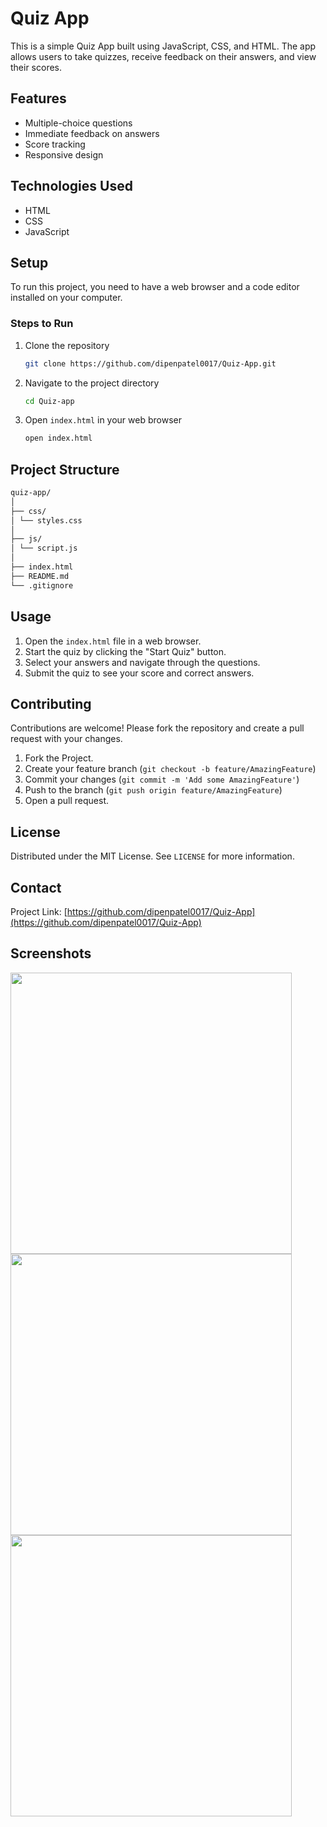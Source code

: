 # Quiz App

This is a simple Quiz App built using JavaScript, CSS, and HTML. The app allows users to take quizzes, receive feedback on their answers, and view their scores.

## Features

- Multiple-choice questions
- Immediate feedback on answers
- Score tracking
- Responsive design

## Technologies Used

- HTML
- CSS
- JavaScript

## Setup

To run this project, you need to have a web browser and a code editor installed on your computer.

### Steps to Run

1. Clone the repository
    ```sh
    git clone https://github.com/dipenpatel0017/Quiz-App.git
    ```
2. Navigate to the project directory
    ```sh
    cd Quiz-app
    ```
3. Open `index.html` in your web browser
    ```sh
    open index.html
    ```
## Project Structure
```bash
quiz-app/
│
├── css/
│ └── styles.css
│
├── js/
│ └── script.js
│
├── index.html
├── README.md
└── .gitignore
```

## Usage

1. Open the `index.html` file in a web browser.
2. Start the quiz by clicking the "Start Quiz" button.
3. Select your answers and navigate through the questions.
4. Submit the quiz to see your score and correct answers.

## Contributing

Contributions are welcome! Please fork the repository and create a pull request with your changes.

1. Fork the Project. 
2. Create your feature branch (`git checkout -b feature/AmazingFeature`)
3. Commit your changes (`git commit -m 'Add some AmazingFeature'`)
4. Push to the branch (`git push origin feature/AmazingFeature`)
5. Open a pull request. 

## License

Distributed under the MIT License. See `LICENSE` for more information.

## Contact

Project Link: [https://github.com/dipenpatel0017/Quiz-App](https://github.com/dipenpatel0017/Quiz-App)

## Screenshots

<p float="left">
<img src="https://imgur.com/zbYxWPC.png" height="450" />
<img src="https://imgur.com/E83bkas.png" height="450" />
<img src="https://imgur.com/rjSFgBi.png" height="450" />
</p>
